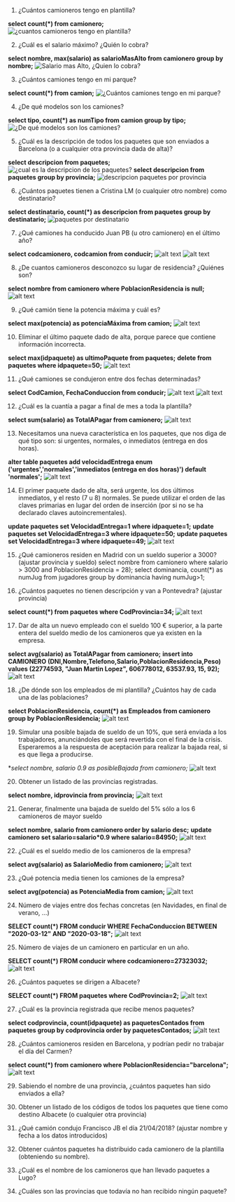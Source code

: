1. ¿Cuántos camioneros tengo en plantilla?

**select count(*) from camionero;**
![¿cuantos camioneros tengo en plantilla? ](image-1.png)

2. ¿Cuál es el salario máximo? ¿Quién lo cobra?

 **select nombre, max(salario) as salarioMasAlto from camionero group by nombre;**
 ![Salario mas Alto, ¿Quien lo cobra?](image.png)

 3. ¿Cuántos camiones tengo en mi parque?

**select count(*) from camion;**
![¿Cuántos camiones tengo en mi parque?](image-2.png)

4. ¿De qué modelos son los camiones?

**select tipo, count(*) as numTipo from camion group by tipo;**
![¿De qué modelos son los camiones?](image-3.png)

5. ¿Cuál es la descripción de todos los paquetes que son enviados a Barcelona (o a cualquier otra provincia dada de alta)?

**select descripcion from paquetes;**
![¿cual es la descripcion de los paquetes?](image-4.png)
**select descripcion from paquetes group by provincia;**
![descripcion paquetes por provincia](image-5.png)

6. ¿Cuántos paquetes tienen a Cristina LM (o cualquier otro nombre) como destinatario?

**select destinatario, count(*) as descripcion from paquetes group by destinatario;**
![paquetes por destinatario](image-6.png)

7. ¿Qué camiones ha conducido Juan PB (u otro camionero) en el último año?

  **select codcamionero, codcamion from conducir;**
  ![alt text](image-7.png)
  ![alt text](image-8.png)

8. ¿De cuantos camioneros desconozco su lugar de residencia? ¿Quiénes son?

**select nombre from camionero where PoblacionResidencia is null;**
![alt text](image-9.png)

9. ¿Qué camión tiene la potencia máxima y cuál es?

**select max(potencia) as potenciaMáxima from camion;**
![alt text](image-10.png)

10. Eliminar el último paquete dado de alta, porque parece que contiene información
incorrecta.

 **select max(idpaquete) as ultimoPaquete from paquetes;**
 **delete from paquetes where idpaquete=50;**
 ![alt text](image-11.png)

 11. ¿Qué camiones se condujeron entre dos fechas determinadas?

 **select CodCamion, FechaConduccion from conducir;**
 ![alt text](image-12.png)
 ![alt text](image-13.png)

 12. ¿Cuál es la cuantía a pagar a final de mes a toda la plantilla?

 **select sum(salario) as TotalAPagar from camionero;**
 ![alt text](image-14.png)

 13. Necesitamos una nueva característica en los paquetes, que nos diga de qué tipo son: si
urgentes, normales, o inmediatos (entrega en dos horas).

**alter table paquetes add velocidadEntrega enum ('urgentes','normales','inmediatos (entrega en dos horas)') default 'normales';**
![alt text](image-16.png)

14. El primer paquete dado de alta, será urgente, los dos últimos inmediatos, y el resto (7
u 8) normales. Se puede utilizar el orden de las claves primarias en lugar del orden de
inserción (por si no se ha declarado claves autoincrementales).

**update paquetes set VelocidadEntrega=1 where idpaquete=1;**
**update paquetes set VelocidadEntrega=3 where idpaquete=50;**
**update paquetes set VelocidadEntrega=3 where idpaquete=49;**
![alt text](image-18.png)

15. ¿Qué camioneros residen en Madrid con un sueldo superior a 3000? (ajustar provincia
y sueldo)
select nombre from camionero where salario > 3000 and PoblacionResidencia = 28);
select dominancia, count(*) as numJug from jugadores group by dominancia having numJug>1;


16. ¿Cuántos paquetes no tienen descripción y van a Pontevedra? (ajustar provincia)

**select count(*) from paquetes where CodProvincia=34;**
![alt text](image-19.png)

17. Dar de alta un nuevo empleado con el sueldo 100 € superior, a la parte entera del
sueldo medio de los camioneros que ya existen en la empresa.

**select avg(salario) as TotalAPagar from camionero;**
**insert into CAMIONERO (DNI,Nombre,Telefono,Salario,PoblacionResidencia,Peso) values (22774593, "Juan Martin Lopez", 606778012, 63537.93, 15, 92);**
![alt text](image-20.png)

18. ¿De dónde son los empleados de mi plantilla? ¿Cuántos hay de cada una de las
poblaciones?

**select PoblacionResidencia, count(*) as Empleados from camionero group by PoblacionResidencia;**
![alt text](image-21.png)

19. Simular una posible bajada de sueldo de un 10%, que será enviada a los trabajadores,
anunciándoles que será revertida con el final de la crisis. Esperaremos a la respuesta
de aceptación para realizar la bajada real, si es que llega a producirse.

**select nombre, salario *0.9 as posibleBajada from camionero;**
![alt text](image-22.png)

20. Obtener un listado de las provincias registradas.

**select nombre, idprovincia from provincia;**
![alt text](image-23.png)

21. Generar, finalmente una bajada de sueldo del 5% sólo a los 6 camioneros de mayor sueldo

**select nombre, salario from camionero order by salario desc;**
**update camionero set salario=salario*0.9 where salario=84950;**
![alt text](image-25.png)

22. ¿Cuál es el sueldo medio de los camioneros de la empresa?

**select avg(salario) as SalarioMedio from camionero;** 
![alt text](image-26.png)

23. ¿Qué potencia media tienen los camiones de la empresa?

**select avg(potencia) as PotenciaMedia from camion;**
![alt text](image-27.png)

24. Número de viajes entre dos fechas concretas (en Navidades, en final de verano, …)

**SELECT count(*) FROM conducir WHERE FechaConduccion BETWEEN "2020-03-12" AND "2020-03-18";**
![alt text](image-28.png)

25. Número de viajes de un camionero en particular en un año.

**SELECT count(*) FROM conducir where codcamionero=27323032;**
![alt text](image-29.png)

26. ¿Cuántos paquetes se dirigen a Albacete?

**SELECT count(*) FROM paquetes where CodProvincia=2;**
![alt text](image-30.png)

27. ¿Cuál es la provincia registrada que recibe menos paquetes?

**select codprovincia, count(idpaquete) as paquetesContados from paquetes group by codprovincia order by paquetesContados;**
![alt text](image-31.png)

28. ¿Cuántos camioneros residen en Barcelona, y podrían pedir no trabajar el día del
Carmen?

**select count(*) from camionero where PoblacionResidencia="barcelona";**
![alt text](image-32.png)

29. Sabiendo el nombre de una provincia, ¿cuántos paquetes han sido enviados a ella?



30. Obtener un listado de los códigos de todos los paquetes que tiene como destino
Albacete (o cualquier otra provincia)


31. ¿Qué camión condujo Francisco JB el día 21/04/2018? (ajustar nombre y fecha a los
datos introducidos)


32. Obtener cuántos paquetes ha distribuido cada camionero de la plantilla (obteniendo
su nombre).


33. ¿Cuál es el nombre de los camioneros que han llevado paquetes a Lugo?


34. ¿Cuáles son las provincias que todavía no han recibido ningún paquete?








